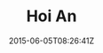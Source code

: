 ---
title: "Hoi An"
date: 2015-06-05T08:26:41Z
draft: false
description: ""
type: post
region: "Southeast Asia"
country: "Vietnam"
thumbnail: "hoian-10.jpg"
---